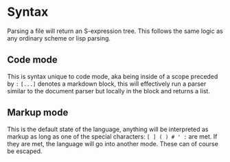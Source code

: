 # Syntax
Parsing a file will return an S-expression tree. This follows the same logic as any ordinary scheme or lisp parsing.
## Code mode
This is syntax unique to code mode, aka being inside of a scope preceded by `:`
`[...]` denotes a markdown block, this will effectively run a parser similar to the document parser but locally in the block and returns a list.
## Markup mode 
This is the default state of the language, anything will be interpreted as markup as long as one of the special characters: `[ ] ( ) # ' :` are met. If they are met, the language will go into another mode. These can of course be escaped.
